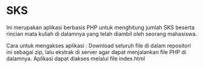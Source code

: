 # SKS

Ini merupakan aplikasi berbasis PHP untuk menghitung jumlah SKS beserta rincian mata kuliah di dalamnya yang telah diambil oleh seorang mahasiswa.

Cara untuk mengakses aplikasi :
Download seluruh file di dalam repositori ini sebagai zip, lalu ekstrak di server agar dapat menjalankan file PHP di dalamnya.
Aplikasi dapat diakses melalui file index.html
